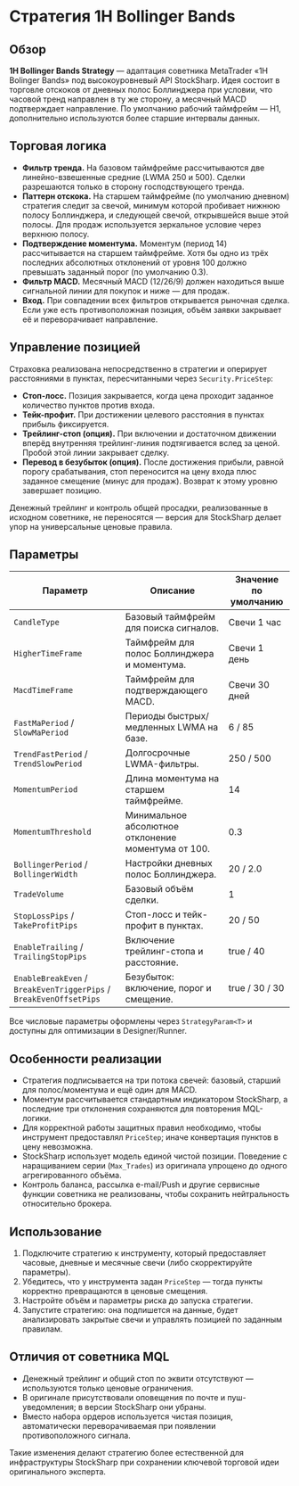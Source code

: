 # Стратегия 1H Bollinger Bands

## Обзор
**1H Bollinger Bands Strategy** — адаптация советника MetaTrader «1H Bolinger Bands» под высокоуровневый API StockSharp. Идея состоит в торговле отскоков от дневных полос Боллинджера при условии, что часовой тренд направлен в ту же сторону, а месячный MACD подтверждает направление. По умолчанию рабочий таймфрейм — H1, дополнительно используются более старшие интервалы данных.

## Торговая логика
- **Фильтр тренда.** На базовом таймфрейме рассчитываются две линейно-взвешенные средние (LWMA 250 и 500). Сделки разрешаются только в сторону господствующего тренда.
- **Паттерн отскока.** На старшем таймфрейме (по умолчанию дневном) стратегия следит за свечой, минимум которой пробивает нижнюю полосу Боллинджера, и следующей свечой, открывшейся выше этой полосы. Для продаж используется зеркальное условие через верхнюю полосу.
- **Подтверждение моментума.** Моментум (период 14) рассчитывается на старшем таймфрейме. Хотя бы одно из трёх последних абсолютных отклонений от уровня 100 должно превышать заданный порог (по умолчанию 0.3).
- **Фильтр MACD.** Месячный MACD (12/26/9) должен находиться выше сигнальной линии для покупок и ниже — для продаж.
- **Вход.** При совпадении всех фильтров открывается рыночная сделка. Если уже есть противоположная позиция, объём заявки закрывает её и переворачивает направление.

## Управление позицией
Страховка реализована непосредственно в стратегии и оперирует расстояниями в пунктах, пересчитанными через `Security.PriceStep`:
- **Стоп-лосс.** Позиция закрывается, когда цена проходит заданное количество пунктов против входа.
- **Тейк-профит.** При достижении целевого расстояния в пунктах прибыль фиксируется.
- **Трейлинг-стоп (опция).** При включении и достаточном движении вперёд внутренняя трейлинг-линия подтягивается вслед за ценой. Пробой этой линии закрывает сделку.
- **Перевод в безубыток (опция).** После достижения прибыли, равной порогу срабатывания, стоп переносится на цену входа плюс заданное смещение (минус для продаж). Возврат к этому уровню завершает позицию.

Денежный трейлинг и контроль общей просадки, реализованные в исходном советнике, не переносятся — версия для StockSharp делает упор на универсальные ценовые правила.

## Параметры
| Параметр | Описание | Значение по умолчанию |
|----------|----------|------------------------|
| `CandleType` | Базовый таймфрейм для поиска сигналов. | Свечи 1 час |
| `HigherTimeFrame` | Таймфрейм для полос Боллинджера и моментума. | Свечи 1 день |
| `MacdTimeFrame` | Таймфрейм для подтверждающего MACD. | Свечи 30 дней |
| `FastMaPeriod` / `SlowMaPeriod` | Периоды быстрых/медленных LWMA на базе. | 6 / 85 |
| `TrendFastPeriod` / `TrendSlowPeriod` | Долгосрочные LWMA-фильтры. | 250 / 500 |
| `MomentumPeriod` | Длина моментума на старшем таймфрейме. | 14 |
| `MomentumThreshold` | Минимальное абсолютное отклонение моментума от 100. | 0.3 |
| `BollingerPeriod` / `BollingerWidth` | Настройки дневных полос Боллинджера. | 20 / 2.0 |
| `TradeVolume` | Базовый объём сделки. | 1 |
| `StopLossPips` / `TakeProfitPips` | Стоп-лосс и тейк-профит в пунктах. | 20 / 50 |
| `EnableTrailing` / `TrailingStopPips` | Включение трейлинг-стопа и расстояние. | true / 40 |
| `EnableBreakEven` / `BreakEvenTriggerPips` / `BreakEvenOffsetPips` | Безубыток: включение, порог и смещение. | true / 30 / 30 |

Все числовые параметры оформлены через `StrategyParam<T>` и доступны для оптимизации в Designer/Runner.

## Особенности реализации
- Стратегия подписывается на три потока свечей: базовый, старший для полос/моментума и ещё один для MACD.
- Моментум рассчитывается стандартным индикатором StockSharp, а последние три отклонения сохраняются для повторения MQL-логики.
- Для корректной работы защитных правил необходимо, чтобы инструмент предоставлял `PriceStep`; иначе конвертация пунктов в цену невозможна.
- StockSharp использует модель единой чистой позиции. Поведение с наращиванием серии (`Max_Trades`) из оригинала упрощено до одного агрегированного объёма.
- Контроль баланса, рассылка e-mail/Push и другие сервисные функции советника не реализованы, чтобы сохранить нейтральность относительно брокера.

## Использование
1. Подключите стратегию к инструменту, который предоставляет часовые, дневные и месячные свечи (либо скорректируйте параметры).
2. Убедитесь, что у инструмента задан `PriceStep` — тогда пункты корректно превращаются в ценовые смещения.
3. Настройте объём и параметры риска до запуска стратегии.
4. Запустите стратегию: она подпишется на данные, будет анализировать закрытые свечи и управлять позицией по заданным правилам.

## Отличия от советника MQL
- Денежный трейлинг и общий стоп по эквити отсутствуют — используются только ценовые ограничения.
- В оригинале присутствовали оповещения по почте и пуш-уведомления; в версии StockSharp они убраны.
- Вместо набора ордеров используется чистая позиция, автоматически переворачиваемая при появлении противоположного сигнала.

Такие изменения делают стратегию более естественной для инфраструктуры StockSharp при сохранении ключевой торговой идеи оригинального эксперта.
